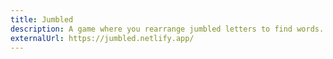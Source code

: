 ```yaml
---
title: Jumbled
description: A game where you rearrange jumbled letters to find words. The rules are simple, but the gameplay gets tricky. Built with Svelte.
externalUrl: https://jumbled.netlify.app/
---
```

